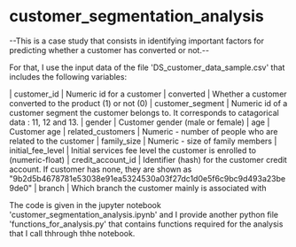 # customer_segmentation_analysis
--This is a case study that consists in identifying important factors for predicting whether a customer has converted or not.--

For that, I use the input data of the file 'DS_customer_data_sample.csv' that includes the following variables:

| customer_id | Numeric id for a customer
| converted | Whether a customer converted to the product (1) or not (0)
| customer_segment | Numeric id of a customer segment the customer belongs to. It corresponds to catagorical data : 11, 12 and 13.
| gender | Customer gender (male or female)
| age | Customer age
| related_customers | Numeric - number of people who are related to the customer
| family_size | Numeric - size of family members
| initial_fee_level | Initial services fee level the customer is enrolled to (numeric-float)
| credit_account_id | Identifier (hash) for the customer credit account. If customer has none, they are shown as "9b2d5b4678781e53038e91ea5324530a03f27dc1d0e5f6c9bc9d493a23be9de0"
| branch | Which branch the customer mainly is associated with 

The code is given in the jupyter notebook 'customer_segmentation_analysis.ipynb' and I provide another python file 'functions_for_analysis.py' that contains functions required for the analysis that I call thhrough thhe notebook.
